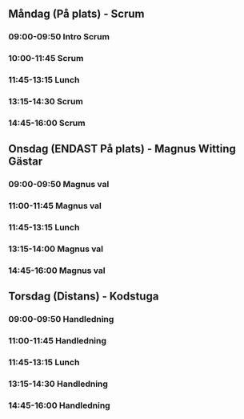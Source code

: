 ## Måndag (På plats) - Scrum
### 09:00-09:50 Intro Scrum
### 10:00-11:45 Scrum
### 11:45-13:15 Lunch
### 13:15-14:30 Scrum
### 14:45-16:00 Scrum

## Onsdag (ENDAST På plats) - Magnus Witting Gästar
### 09:00-09:50 Magnus val
### 11:00-11:45 Magnus val
### 11:45-13:15 Lunch
### 13:15-14:00 Magnus val
### 14:45-16:00 Magnus val

## Torsdag (Distans) - Kodstuga
### 09:00-09:50 Handledning
### 11:00-11:45 Handledning
### 11:45-13:15 Lunch
### 13:15-14:30 Handledning
### 14:45-16:00 Handledning